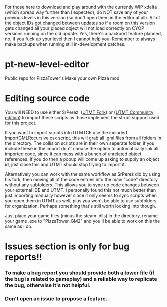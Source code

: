 For those here to download and play around with the currently WIP xdelta (which spread way further than I expected), do NOT save any of your previous levels in this version (so don't open them in the editor at all). All of the object IDs got changed between updates so if a room on this version gets changed all your placed object will not load correctly on CYOP versions running on the old update. Yes, there's a backport feature planned, no, if you fuck up your level then I cannot help you. Remember to always make backups when running still in-development patches.

# pt-new-level-editor
Public repo for PizzaTower's Make your own Pizza mod

# Editing source code
You will NEED to use either SrPerez' ([UTMT Fork](https://github.com/GithubSPerez/UndertaleModTool)) or ([UTMT Community edition](https://gamebanana.com/tools/14193)) to import these scripts as those implement the struct support used for this project.

If you want to import scripts into UTMTCE use the included ImportGMLRecursive.csx script, this will grab all .gml files from all folders in the directory. The collision scripts are in their own seperate folder, if you include these in the import don't choose the option to automatically link all imported code, since it can mess with a bunch of unrelated object references. If you do then a popup will come up asking to supply an object id, just close this and UTMT should stop trying to import it.

Alternatively you can work with the same workflow as SrPerez did by using his fork, then moving all of the code entries into the main "code" directory without any subfolders. This allows you to sync up code changes between your external IDE and UTMT. I personally found this not much better than just importing manually however since it only seems to sync scripts when you open them in UTMT as well, plus you won't be able to use subfolders for organization. Perhaps something that's still worth looking into though.

Just place your game files (minus the steam .dlls) in the directory, rename your game .exe to "PizzaTower_GM2" and you'll be able to work on this the same as I do.

# Issues section is only for bug reports!!
### To make a bug report you should provide both a tower file (if the bug is related to gameplay) and a reliable way to replicate the bug, otherwise it's not helpful.
### Don't open an issue to propose a feature.
